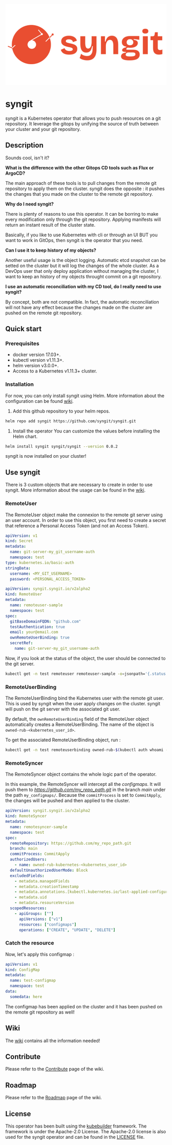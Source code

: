 ![logo](./img/logo.png)

# syngit

syngit is a Kubernetes operator that allows you to push resources on a git repository. It leverage the gitops by unifying the source of truth between your cluster and your git repository.

## Description

Sounds cool, isn't it?

**What is the difference with the other Gitops CD tools such as Flux or ArgoCD?**

The main approach of these tools is to pull changes from the remote git repository to apply them on the cluster. syngit does the opposite : it pushes the changes that you made on the cluster to the remote git repository.

**Why do I need syngit?**

There is plenty of reasons to use this operator. It can be borring to make every modification only through the git repository. Applying manifests will return an instant result of the cluster state.

Basically, if you like to use Kubernetes with cli or through an UI BUT you want to work in GitOps, then syngit is the operator that you need.

**Can I use it to keep history of my objects?**

Another useful usage is the object logging. Automatic etcd snapshot can be setted on the cluster but it will log the changes of the whole cluster. As a DevOps user that only deploy application without managing the cluster, I want to keep an history of my objects throught commit on a git repository.

**I use an automatic reconciliation with my CD tool, do I really need to use syngit?**

By concept, both are not compatible. In fact, the automatic reconciliation will not have any effect because the changes made on the cluster are pushed on the remote git repository.

## Quick start

### Prerequisites
- docker version 17.03+.
- kubectl version v1.11.3+.
- helm version v3.0.0+.
- Access to a Kubernetes v1.11.3+ cluster.

### Installation

For now, you can only install syngit using Helm. More information about the configuration can be found [wiki](https://github.com/syngit/syngit/wiki/Installation).

1. Add this github repository to your helm repos.
```sh
helm repo add syngit https://github.com/syngit/syngit.git
```

1. Install the operator
You can customize the values before installing the Helm chart.
```sh
helm install syngit syngit/syngit --version 0.0.2
```

syngit is now installed on your cluster!

## Use syngit

There is 3 custom objects that are necessary to create in order to use syngit. More information about the usage can be found in the [wiki](https://github.com/syngit/syngit/wiki/Usage).

### RemoteUser

The RemoteUser object make the connexion to the remote git server using an user account. In order to use this object, you first need to create a secret that reference a Personal Access Token (and not an Access Token).

```yaml
apiVersion: v1
kind: Secret
metadata:
  name: git-server-my_git_username-auth
  namespace: test
type: kubernetes.io/basic-auth
stringData:
  username: <MY_GIT_USERNAME>
  password: <PERSONAL_ACCESS_TOKEN>
```

```yaml
apiVersion: syngit.syngit.io/v2alpha2
kind: RemoteUser
metadata:
  name: remoteuser-sample
  namespace: test
spec:
  gitBaseDomainFQDN: "github.com"
  testAuthentication: true
  email: your@email.com
  ownRemoteUserBinding: true
  secretRef:
    name: git-server-my_git_username-auth
```

Now, if you look at the status of the object, the user should be connected to the git server.

```sh
kubectl get -n test remoteuser remoteuser-sample -o=jsonpath='{.status.connexionStatus}'
```

### RemoteUserBinding

The RemoteUserBinding bind the Kubernetes user with the remote git user. This is used by syngit when the user apply changes on the cluster. syngit will push on the git server with the associated git user.

By default, the `ownRemoteUserBinding` field of the RemoteUser object automatically creates a RemoteUserBinding. The name of the object is `owned-rub-<kubernetes_user_id>`.

To get the associated RemoteUserBinding object, run :
```sh
kubectl get -n test remoteuserbinding owned-rub-$(kubectl auth whoami -o=jsonpath='{.status.userInfo.username}')
```

### RemoteSyncer

The RemoteSyncer object contains the whole logic part of the operator.

In this example, the RemoteSyncer will intercept all the *configmaps*. It will push them to *https://github.com/my_repo_path.git* in the branch *main* under the path `my_configmaps/`. Because the `commitProcess` is set to `CommitApply`, the changes will be pushed and then applied to the cluster.

```yaml
apiVersion: syngit.syngit.io/v2alpha2
kind: RemoteSyncer
metadata:
  name: remotesyncer-sample
  namespace: test
spec:
  remoteRepository: https://github.com/my_repo_path.git
  branch: main
  commitProcess: CommitApply
  authorizedUsers:
    - name: owned-rub-kubernetes-<kubernetes_user_id>
  defaultUnauthorizedUserMode: Block
  excludedFields:
    - metadata.managedFields
    - metadata.creationTimestamp
    - metadata.annotations.[kubectl.kubernetes.io/last-applied-configuration]
    - metadata.uid
    - metadata.resourceVersion
  scopedResources:
    - apiGroups: [""]
      apiVersions: ["v1"]
      resources: ["configmaps"]
      operations: ["CREATE", "UPDATE", "DELETE"]
```

### Catch the resource

Now, let's apply this configmap :

```yaml
apiVersion: v1
kind: ConfigMap
metadata:
  name: test-configmap
  namespace: test
data:
  somedata: here
```

The configmap has been applied on the cluster and it has been pushed on the remote git repository as well!

## Wiki

The [wiki](https://github.com/syngit/syngit/wiki) contains all the information needed!

## Contribute

Please refer to the [Contribute](https://github.com/syngit/syngit/wiki/Contribute) page of the wiki.

## Roadmap

Please refer to the [Roadmap](https://github.com/syngit/syngit/wiki/Roadmap) page of the wiki.

## License

This operator has been built using the [kubebuilder](https://book.kubebuilder.io/) framework. The framework is under the Apache-2.0 License. The Apache-2.0 license is also used for the syngit operator and can be found in the [LICENSE](./LICENSE.md) file.

